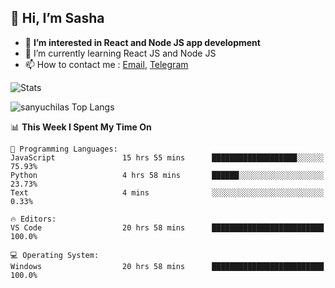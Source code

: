 ## 👋 Hi, I’m Sasha

- 👀 **I’m interested in React and Node JS app development** 
- 🌱 I’m currently learning React JS and Node JS
- 📫 How to contact me : [Email](mailto:sanyuchilas@gmail.com), [Telegram](https://t.me/sanyuchilas)

![Stats](https://github-readme-stats.vercel.app/api?username=sanyuchilas&show_icons=true&theme=react&hide=issues&count_private=true&layout=compact)

![sanyuchilas Top Langs](https://github-readme-stats.vercel.app/api/top-langs/?username=sanyuchilas&theme=react&hide_border=true&include_all_commits=true&count_private=true)

<!--START_SECTION:waka-->
📊 **This Week I Spent My Time On** 

```text
💬 Programming Languages: 
JavaScript               15 hrs 55 mins      ███████████████████░░░░░░   75.93% 
Python                   4 hrs 58 mins       ██████░░░░░░░░░░░░░░░░░░░   23.73% 
Text                     4 mins              ░░░░░░░░░░░░░░░░░░░░░░░░░   0.33%

🔥 Editors: 
VS Code                  20 hrs 58 mins      █████████████████████████   100.0%

💻 Operating System: 
Windows                  20 hrs 58 mins      █████████████████████████   100.0%

```


<!--END_SECTION:waka-->
